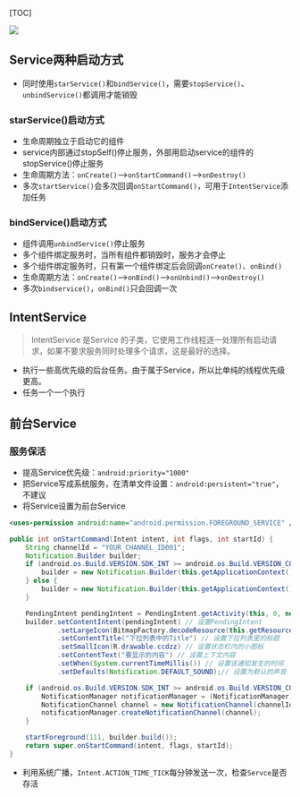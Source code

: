 [TOC]

![](https://gitee.com/hysbtr/pic/raw/master/service_lifecycle.png)

## Service两种启动方式
* 同时使用`starService()`和`bindService()`，需要`stopService()`、`unbindService()`都调用才能销毁

### starService()启动方式
* 生命周期独立于启动它的组件
* service内部通过stopSelf()停止服务，外部用启动service的组件的stopService()停止服务
* 生命周期方法：`onCreate()`-->`onStartCommand()`-->`onDestroy()`
* 多次`startService()`会多次回调`onStartCommand()`，可用于`IntentService`添加任务

### bindService()启动方式
* 组件调用`unbindService()`停止服务
* 多个组件绑定服务时，当所有组件都销毁时，服务才会停止
* 多个组件绑定服务时，只有第一个组件绑定后会回调`onCreate()`、`onBind()`
* 生命周期方法：`onCreate()`-->`onBind()`-->`onUnbind()`-->`onDestroy()`
* 多次`bindservice()`，`onBind()`只会回调一次

## IntentService
> IntentService 是Service 的子类，它使用工作线程逐一处理所有启动请求，如果不要求服务同时处理多个请求，这是最好的选择。

* 执行一些高优先级的后台任务。由于属于Service，所以比单纯的线程优先级更高。
* 任务一个一个执行

## 前台Service
### 服务保活
* 提高Service优先级：`android:priority="1000"`
* 把Service写成系统服务，在清单文件设置：`android:persistent="true"`，不建议
* 将Service设置为前台Service
```xml
<uses-permission android:name="android.permission.FOREGROUND_SERVICE" />
```
```java
public int onStartCommand(Intent intent, int flags, int startId) {
    String channelId = "YOUR_CHANNEL_ID001";
    Notification.Builder builder;
    if (android.os.Build.VERSION.SDK_INT >= android.os.Build.VERSION_CODES.O) {
        builder = new Notification.Builder(this.getApplicationContext(), channelId);
    } else {
        builder = new Notification.Builder(this.getApplicationContext());
    }

    PendingIntent pendingIntent = PendingIntent.getActivity(this, 0, new Intent(this, MainActivity.class), 0);
    builder.setContentIntent(pendingIntent) // 设置PendingIntent
            .setLargeIcon(BitmapFactory.decodeResource(this.getResources(), R.drawable.zzhx)) // 设置下拉列表中的图标(大图标)
            .setContentTitle("下拉列表中的Title") // 设置下拉列表里的标题
            .setSmallIcon(R.drawable.ccdzz) // 设置状态栏内的小图标
            .setContentText("要显示的内容") // 设置上下文内容
            .setWhen(System.currentTimeMillis()) // 设置该通知发生的时间
            .setDefaults(Notification.DEFAULT_SOUND);// 设置为默认的声音

    if (android.os.Build.VERSION.SDK_INT >= android.os.Build.VERSION_CODES.O) {
        NotificationManager notificationManager = (NotificationManager) getSystemService(Service.NOTIFICATION_SERVICE);
        NotificationChannel channel = new NotificationChannel(channelId, "YOUR_CHANNEL_NAME", NotificationManager.IMPORTANCE_HIGH);
        notificationManager.createNotificationChannel(channel);
    }

    startForeground(111, builder.build());
    return super.onStartCommand(intent, flags, startId);
}
```
* 利用系统广播，`Intent.ACTION_TIME_TICK`每分钟发送一次，检查`Servce`是否存活

